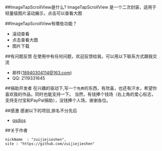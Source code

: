 

##ImageTapScrollView是什么?
ImageTapScrollView 是一个二次封装，适用于轻量级图片滚动展示，点击可以查看大图





##ImageTapScrollView有哪些功能？

* 滚动查看
* 点击查看大图
* 图片下载


##有问题反馈
在使用中有任何问题，欢迎反馈给我，可以用以下联系方式跟我交流

* 邮件(18940304114@163.com)
* QQ: 2119331645


##捐助开发者
在兴趣的驱动下,写一个`免费`的东西，有欣喜，也还有汗水，希望你喜欢我的作品，同时也能支持一下。
当然，有钱捧个钱场（右上角的爱心标志，支持支付宝和PayPal捐助），没钱捧个人场，谢谢各位。

##感激
感谢以下的项目,排名不分先后

* [gsdios](https://github.com/gsdios/SDPhotoBrowser/) 

##关于作者

    nickName  : "zuijiejieshen",
    site : "https://github.com/zuijiejieshen"
